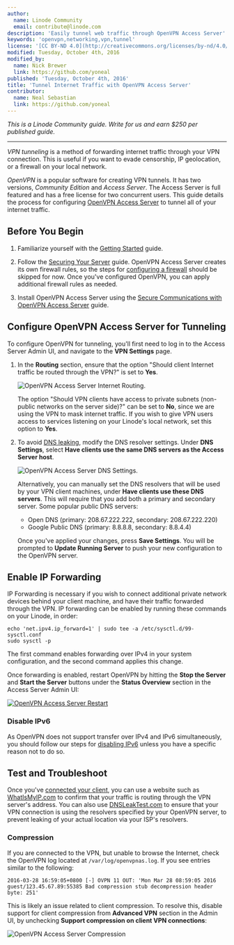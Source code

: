 ```yaml
---
author:
  name: Linode Community
  email: contribute@linode.com
description: 'Easily tunnel web traffic through OpenVPN Access Server'
keywords: 'openvpn,networking,vpn,tunnel'
license: '[CC BY-ND 4.0](http://creativecommons.org/licenses/by-nd/4.0/)'
modified: Tuesday, October 4th, 2016
modified_by:
  name: Nick Brewer
  link: https://github.com/yoneal
published: 'Tuesday, October 4th, 2016'
title: 'Tunnel Internet Traffic with OpenVPN Access Server'
contributor:
  name: Neal Sebastian
  link: https://github.com/yoneal
---
```


*This is a Linode Community guide. Write for us and earn $250 per published guide.*

<hr>

*VPN tunneling* is a method of forwarding internet traffic through your VPN connection. This is useful if you want to evade censorship, IP geolocation, or a firewall on your local network.

*OpenVPN* is a popular software for creating VPN tunnels. It has two versions, *Community Edition* and *Access Server*. The Access Server is full featured and has a free license for two concurrent users. This guide details the process for configuring [OpenVPN Access Server](https://openvpn.net/index.php/access-server/overview.html) to tunnel all of your internet traffic.

## Before You Begin

1. Familiarize yourself with the [Getting Started](/docs/getting-started) guide.

2. Follow the [Securing Your Server](/docs/security/securing-your-server) guide.  OpenVPN Access Server creates its own firewall rules, so the steps for [configuring a firewall](/docs/security/securing-your-server#configure-a-firewall) should be skipped for now. Once you've configured OpenVPN, you can apply additional firewall rules as needed.  

3. Install OpenVPN Access Server using the [Secure Communications with OpenVPN Access Server](/docs/networking/vpn/openvpn-access-server) guide.

## Configure OpenVPN Access Server for Tunneling

To configure OpenVPN for tunneling, you'll first need to log in to the Access Server Admin UI, and navigate to the **VPN Settings** page.

1. In the **Routing** section, ensure that the option "Should client Internet traffic be routed through the VPN?" is set to **Yes**.

    ![OpenVPN Access Server Internet Routing.](/docs/assets/openvpn-access-server-routing.png)

    The option "Should VPN clients have access to private subnets (non-public networks on the server side)?" can be set to **No**, since we are using the VPN to mask internet traffic. If you wish to give VPN users access to services listening on your Linode's local network, set this option to **Yes**.

2. To avoid [DNS leaking](https://www.dnsleaktest.com/what-is-a-dns-leak.html), modify the DNS resolver settings. Under **DNS Settings**, select **Have clients use the same DNS servers as the Access Server host**.

    ![OpenVPN Access Server DNS Settings.](/docs/assets/openvpn-access-server-dns.png)

    Alternatively, you can manually set the DNS resolvers that will be used by your VPN client machines, under **Have clients use these DNS servers**. This will require that you add both a primary and secondary server. Some popular public DNS servers:

    * Open DNS (primary: 208.67.222.222, secondary: 208.67.222.220)
    * Google Public DNS (primary: 8.8.8.8, secondary: 8.8.4.4)

    Once you've applied your changes, press **Save Settings**. You will be prompted to **Update Running Server** to push your new configuration to the OpenVPN server.

## Enable IP Forwarding

IP Forwarding is necessary if you wish to connect additional private network devices behind your client machine, and have their traffic forwarded through the VPN. IP forwarding can be enabled by running these commands on your Linode, in order:

    echo 'net.ipv4.ip_forward=1' | sudo tee -a /etc/sysctl.d/99-sysctl.conf
    sudo sysctl -p

The first command enables forwarding over IPv4 in your system configuration, and the second command applies this change.

Once forwarding is enabled, restart OpenVPN by hitting the **Stop the Server** and **Start the Server** buttons under the **Status Overview** section in the Access Server Admin UI:

[![OpenVPN Access Server Restart](/docs/assets/openvpn-access-server-restart-resize.png)](/docs/assets/openvpn-access-server-restart.png)

### Disable IPv6

As OpenVPN does not support transfer over IPv4 and IPv6 simultaneously, you should follow our steps for [disabling IPv6](/docs/networking/vpn/set-up-a-hardened-openvpn-server#disable-ipv6) unless you have a specific reason not to do so.

## Test and Troubleshoot

Once you've [connected your client](/docs/networking/vpn/openvpn-access-server#client-software-installation), you can use a website such as [WhatIsMyIP.com](http://www.whatismyip.com/) to confirm that your traffic is routing through the VPN server's address. You can also use [DNSLeakTest.com](https://www.dnsleaktest.com/) to ensure that your VPN connection is using the resolvers specified by your OpenVPN server, to prevent leaking of your actual location via your ISP's resolvers.

### Compression

If you are connected to the VPN, but unable to browse the Internet, check the OpenVPN log located at `/var/log/openvpnas.log`. If you see entries similar to the following:

	2016-03-28 16:59:05+0800 [-] OVPN 11 OUT: 'Mon Mar 28 08:59:05 2016 guest/123.45.67.89:55385 Bad compression stub decompression header byte: 251'

This is likely an issue related to client compression. To resolve this, disable support for client compression from **Advanced VPN** section in the Admin UI, by unchecking **Support compression on client VPN connections**:

![OpenVPN Access Server Compression](/docs/assets/openvpn-access-compression.png)
